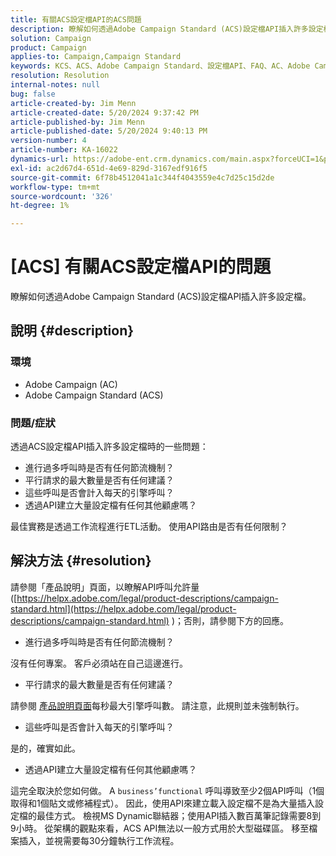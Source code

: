```yaml
---
title: 有關ACS設定檔API的ACS問題
description: 瞭解如何透過Adobe Campaign Standard (ACS)設定檔API插入許多設定檔。
solution: Campaign
product: Campaign
applies-to: Campaign,Campaign Standard
keywords: KCS、ACS、Adobe Campaign Standard、設定檔API、FAQ、AC、Adobe Campaign
resolution: Resolution
internal-notes: null
bug: false
article-created-by: Jim Menn
article-created-date: 5/20/2024 9:37:42 PM
article-published-by: Jim Menn
article-published-date: 5/20/2024 9:40:13 PM
version-number: 4
article-number: KA-16022
dynamics-url: https://adobe-ent.crm.dynamics.com/main.aspx?forceUCI=1&pagetype=entityrecord&etn=knowledgearticle&id=2887172d-f116-ef11-9f8a-6045bd006268
exl-id: ac2d67d4-651d-4e69-829d-3167edf916f5
source-git-commit: 6f78b4512041a1c344f4043559e4c7d25c15d2de
workflow-type: tm+mt
source-wordcount: '326'
ht-degree: 1%

---
```


# [ACS] 有關ACS設定檔API的問題


瞭解如何透過Adobe Campaign Standard (ACS)設定檔API插入許多設定檔。

## 說明 {#description}


### <b>環境</b>

- Adobe Campaign (AC)
- Adobe Campaign Standard (ACS)




### <b>問題/症狀</b>

透過ACS設定檔API插入許多設定檔時的一些問題：

- 進行過多呼叫時是否有任何節流機制？
- 平行請求的最大數量是否有任何建議？
- 這些呼叫是否會計入每天的引擎呼叫？
- 透過API建立大量設定檔有任何其他顧慮嗎？


最佳實務是透過工作流程進行ETL活動。 使用API路由是否有任何限制？


## 解決方法 {#resolution}


請參閱「產品說明」頁面，以瞭解API呼叫允許量([https://helpx.adobe.com/legal/product-descriptions/campaign-standard.html](https://helpx.adobe.com/legal/product-descriptions/campaign-standard.html) )；否則，請參閱下方的回應。



- 進行過多呼叫時是否有任何節流機制？


沒有任何專案。 客戶必須站在自己這邊進行。

- 平行請求的最大數量是否有任何建議？


請參閱 [產品說明頁面](https://helpx.adobe.com/legal/product-descriptions/campaign-standard.html#)每秒最大引擎呼叫數。 請注意，此規則並未強制執行。

- 這些呼叫是否會計入每天的引擎呼叫？


是的，確實如此。

- 透過API建立大量設定檔有任何其他顧慮嗎？


這完全取決於您如何做。 A `business’functional` 呼叫導致至少2個API呼叫（1個取得和1個貼文或修補程式）。 因此，使用API來建立載入設定檔不是為大量插入設定檔的最佳方式。 檢視MS Dynamic聯結器；使用API插入數百萬筆記錄需要8到9小時。 從架構的觀點來看，ACS API無法以一般方式用於大型磁碟區。 移至檔案插入，並視需要每30分鐘執行工作流程。
